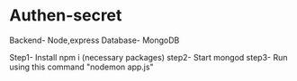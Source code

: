 # Authen-secret
Backend- Node,express
Database- MongoDB

Step1- Install npm i (necessary packages)
step2- Start mongod 
step3- Run using this command "nodemon app.js"
